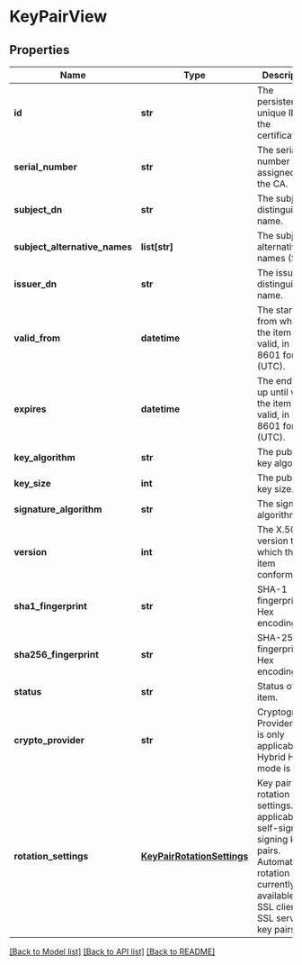 # KeyPairView

## Properties
Name | Type | Description | Notes
------------ | ------------- | ------------- | -------------
**id** | **str** | The persistent, unique ID for the certificate. | [optional] 
**serial_number** | **str** | The serial number assigned by the CA. | [optional] 
**subject_dn** | **str** | The subject&#39;s distinguished name. | [optional] 
**subject_alternative_names** | **list[str]** | The subject alternative names (SAN). | [optional] 
**issuer_dn** | **str** | The issuer&#39;s distinguished name. | [optional] 
**valid_from** | **datetime** | The start date from which the item is valid, in ISO 8601 format (UTC). | [optional] 
**expires** | **datetime** | The end date up until which the item is valid, in ISO 8601 format (UTC). | [optional] 
**key_algorithm** | **str** | The public key algorithm. | [optional] 
**key_size** | **int** | The public key size. | [optional] 
**signature_algorithm** | **str** | The signature algorithm. | [optional] 
**version** | **int** | The X.509 version to which the item conforms. | [optional] 
**sha1_fingerprint** | **str** | SHA-1 fingerprint in Hex encoding. | [optional] 
**sha256_fingerprint** | **str** | SHA-256 fingerprint in Hex encoding. | [optional] 
**status** | **str** | Status of the item. | [optional] 
**crypto_provider** | **str** | Cryptographic Provider. This is only applicable if Hybrid HSM mode is true. | [optional] 
**rotation_settings** | [**KeyPairRotationSettings**](KeyPairRotationSettings.md) | Key pair rotation settings. Only applicable to self-signed signing key pairs. Automatic key rotation is not currently available for SSL client or SSL server key pairs. | [optional] 

[[Back to Model list]](../README.md#documentation-for-models) [[Back to API list]](../README.md#documentation-for-api-endpoints) [[Back to README]](../README.md)


